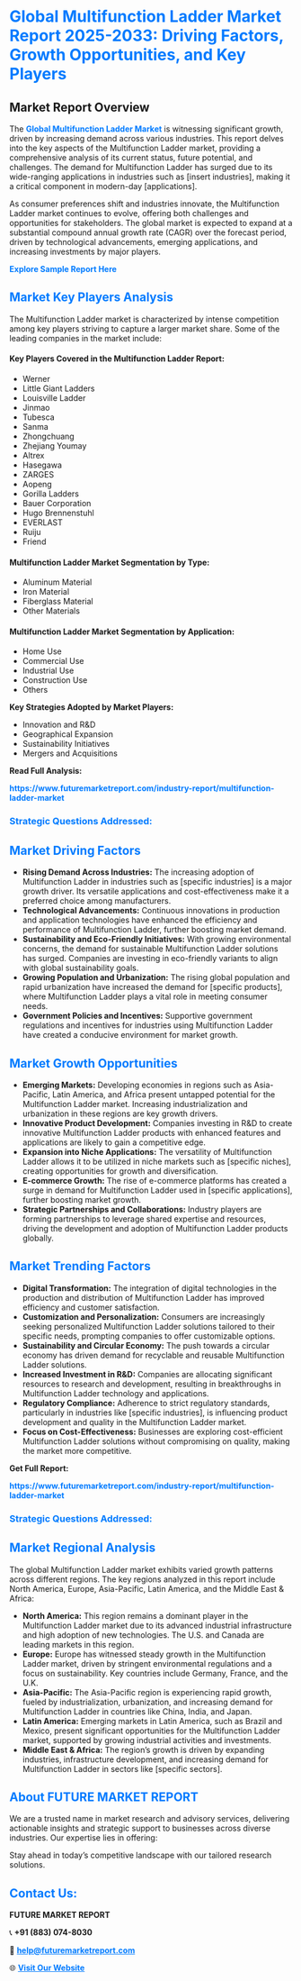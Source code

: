 <h1 style="color: #007BFF;">Global Multifunction Ladder Market Report 2025-2033: Driving Factors, Growth Opportunities, and Key Players</h1>

<section id="overview">
<h2>Market Report Overview</h2>
<p>The <a href="https://www.futuremarketreport.com/industry-report/multifunction-ladder-market" style="color: #007BFF; text-decoration: none;"><strong>Global Multifunction Ladder Market</strong></a> is witnessing significant growth, driven by increasing demand across various industries. This report delves into the key aspects of the Multifunction Ladder market, providing a comprehensive analysis of its current status, future potential, and challenges. The demand for Multifunction Ladder has surged due to its wide-ranging applications in industries such as [insert industries], making it a critical component in modern-day [applications].</p>
<p>As consumer preferences shift and industries innovate, the Multifunction Ladder market continues to evolve, offering both challenges and opportunities for stakeholders. The global market is expected to expand at a substantial compound annual growth rate (CAGR) over the forecast period, driven by technological advancements, emerging applications, and increasing investments by major players.</p>
</section>

<section id="overview">
<p><a href="https://www.futuremarketreport.com/request-sample/reportId=33643" style="color: #007BFF; text-decoration: none;"><strong>Explore Sample Report Here</strong></a></p>
</section>

<section id="key-players">
<h2 style="color: #007BFF;">Market Key Players Analysis</h2>
<p>The Multifunction Ladder market is characterized by intense competition among key players striving to capture a larger market share. Some of the leading companies in the market include:</p>
<h4>Key Players Covered in the Multifunction Ladder Report:</h4>
<ul><li>Werner</li><li>Little Giant Ladders</li><li>Louisville Ladder</li><li>Jinmao</li><li>Tubesca</li><li>Sanma</li><li>Zhongchuang</li><li>Zhejiang Youmay</li><li>Altrex</li><li>Hasegawa</li><li>ZARGES</li><li>Aopeng</li><li>Gorilla Ladders</li><li>Bauer Corporation</li><li>Hugo Brennenstuhl</li><li>EVERLAST</li><li>Ruiju</li><li>Friend</li></ul>
<h4>Multifunction Ladder Market Segmentation by Type:</h4>
<ul><li>Aluminum Material</li><li>Iron Material</li><li>Fiberglass Material</li><li>Other Materials</li></ul>

<h4>Multifunction Ladder Market Segmentation by Application:</h4>
<ul><li>Home Use</li><li>Commercial Use</li><li>Industrial Use</li><li>Construction Use</li><li>Others</li></ul>
<p><strong>Key Strategies Adopted by Market Players:</strong></p>
<ul>
<li>Innovation and R&D</li>
<li>Geographical Expansion</li>
<li>Sustainability Initiatives</li>
<li>Mergers and Acquisitions</li>
</ul>
</section>

<section>
<p><strong>Read Full Analysis: </strong></p><a href="https://www.futuremarketreport.com/industry-report/multifunction-ladder-market" style="color: #007BFF; text-decoration: none;"><strong>https://www.futuremarketreport.com/industry-report/multifunction-ladder-market</strong></a>
<h3 style="color: #007BFF;">Strategic Questions Addressed:</h3>
</section>

<section id="driving-factors">
<h2 style="color: #007BFF;">Market Driving Factors</h2>
<ul>
<li><strong>Rising Demand Across Industries:</strong> The increasing adoption of Multifunction Ladder in industries such as [specific industries] is a major growth driver. Its versatile applications and cost-effectiveness make it a preferred choice among manufacturers.</li>
<li><strong>Technological Advancements:</strong> Continuous innovations in production and application technologies have enhanced the efficiency and performance of Multifunction Ladder, further boosting market demand.</li>
<li><strong>Sustainability and Eco-Friendly Initiatives:</strong> With growing environmental concerns, the demand for sustainable Multifunction Ladder solutions has surged. Companies are investing in eco-friendly variants to align with global sustainability goals.</li>
<li><strong>Growing Population and Urbanization:</strong> The rising global population and rapid urbanization have increased the demand for [specific products], where Multifunction Ladder plays a vital role in meeting consumer needs.</li>
<li><strong>Government Policies and Incentives:</strong> Supportive government regulations and incentives for industries using Multifunction Ladder have created a conducive environment for market growth.</li>
</ul>
</section>

<section id="growth-opportunities">
<h2 style="color: #007BFF;">Market Growth Opportunities</h2>
<ul>
<li><strong>Emerging Markets:</strong> Developing economies in regions such as Asia-Pacific, Latin America, and Africa present untapped potential for the Multifunction Ladder market. Increasing industrialization and urbanization in these regions are key growth drivers.</li>
<li><strong>Innovative Product Development:</strong> Companies investing in R&D to create innovative Multifunction Ladder products with enhanced features and applications are likely to gain a competitive edge.</li>
<li><strong>Expansion into Niche Applications:</strong> The versatility of Multifunction Ladder allows it to be utilized in niche markets such as [specific niches], creating opportunities for growth and diversification.</li>
<li><strong>E-commerce Growth:</strong> The rise of e-commerce platforms has created a surge in demand for Multifunction Ladder used in [specific applications], further boosting market growth.</li>
<li><strong>Strategic Partnerships and Collaborations:</strong> Industry players are forming partnerships to leverage shared expertise and resources, driving the development and adoption of Multifunction Ladder products globally.</li>
</ul>
</section>

<section id="trending-factors">
<h2 style="color: #007BFF;">Market Trending Factors</h2>
<ul>
<li><strong>Digital Transformation:</strong> The integration of digital technologies in the production and distribution of Multifunction Ladder has improved efficiency and customer satisfaction.</li>
<li><strong>Customization and Personalization:</strong> Consumers are increasingly seeking personalized Multifunction Ladder solutions tailored to their specific needs, prompting companies to offer customizable options.</li>
<li><strong>Sustainability and Circular Economy:</strong> The push towards a circular economy has driven demand for recyclable and reusable Multifunction Ladder solutions.</li>
<li><strong>Increased Investment in R&D:</strong> Companies are allocating significant resources to research and development, resulting in breakthroughs in Multifunction Ladder technology and applications.</li>
<li><strong>Regulatory Compliance:</strong> Adherence to strict regulatory standards, particularly in industries like [specific industries], is influencing product development and quality in the Multifunction Ladder market.</li>
<li><strong>Focus on Cost-Effectiveness:</strong> Businesses are exploring cost-efficient Multifunction Ladder solutions without compromising on quality, making the market more competitive.</li>
</ul>
</section>

<section>
<p><strong>Get Full Report: </strong></p><a href="https://www.futuremarketreport.com/industry-report/multifunction-ladder-market" style="color: #007BFF; text-decoration: none;"><strong>https://www.futuremarketreport.com/industry-report/multifunction-ladder-market</strong></a>
<h3 style="color: #007BFF;">Strategic Questions Addressed:</h3>
</section>


<section id="regional-analysis">
<h2 style="color: #007BFF;">Market Regional Analysis</h2>
<p>The global Multifunction Ladder market exhibits varied growth patterns across different regions. The key regions analyzed in this report include North America, Europe, Asia-Pacific, Latin America, and the Middle East & Africa:</p>
<ul>
<li><strong>North America:</strong> This region remains a dominant player in the Multifunction Ladder market due to its advanced industrial infrastructure and high adoption of new technologies. The U.S. and Canada are leading markets in this region.</li>
<li><strong>Europe:</strong> Europe has witnessed steady growth in the Multifunction Ladder market, driven by stringent environmental regulations and a focus on sustainability. Key countries include Germany, France, and the U.K.</li>
<li><strong>Asia-Pacific:</strong> The Asia-Pacific region is experiencing rapid growth, fueled by industrialization, urbanization, and increasing demand for Multifunction Ladder in countries like China, India, and Japan.</li>
<li><strong>Latin America:</strong> Emerging markets in Latin America, such as Brazil and Mexico, present significant opportunities for the Multifunction Ladder market, supported by growing industrial activities and investments.</li>
<li><strong>Middle East & Africa:</strong> The region’s growth is driven by expanding industries, infrastructure development, and increasing demand for Multifunction Ladder in sectors like [specific sectors].</li>
</ul>
</section>

<footer>
<h2 style="color: #007BFF;">About FUTURE MARKET REPORT</h2>
<p>We are a trusted name in market research and advisory services, delivering actionable insights and strategic support to businesses across diverse industries. Our expertise lies in offering:</p>

<p>Stay ahead in today’s competitive landscape with our tailored research solutions.</p>

<h2 style="color: #007BFF;">Contact Us:</h2>
<p><strong>FUTURE MARKET REPORT</strong></p>
<p>📞 <strong>+91 (883) 074-8030</strong></p>
<p>📧 <strong><a href="mailto:help@futuremarketreport.com" style="color: #007BFF;">help@futuremarketreport.com</a></strong></p>
<p>🌐 <strong><a href="https://www.futuremarketreport.com/" style="color: #007BFF;">Visit Our Website</a></strong></p>
</footer>